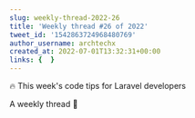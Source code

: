 ```yaml
---
slug: weekly-thread-2022-26
title: 'Weekly thread #26 of 2022'
tweet_id: '1542863724968480769'
author_username: archtechx
created_at: 2022-07-01T13:32:31+00:00
links: {  }
---
```

🔥 This week's code tips for Laravel developers

A weekly thread 🧵